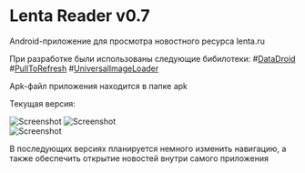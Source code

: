 ﻿Lenta Reader v0.7
============

Android-приложение для просмотра новостного ресурса lenta.ru

При разработке были использованы следующие бибилотеки:
#[DataDroid](https://github.com/foxykeep/DataDroid)
#[PullToRefresh](https://github.com/chrisbanes/Android-PullToRefresh)
#[UniversalImageLoader](https://github.com/nostra13/Android-Universal-Image-Loader)

Apk-файл приложения находится в папке apk

Текущая версия:

![Screenshot](https://raw.github.com/GGSysoev/LentaReader/master/screen0.jpg)
![Screenshot](https://raw.github.com/GGSysoev/LentaReader/master/screen1.jpg)<br>
![Screenshot](https://raw.github.com/GGSysoev/LentaReader/master/screen2.jpg)

В последующих версиях планируется немного изменить навигацию, а также обеспечить открытие новостей внутри самого приложения

